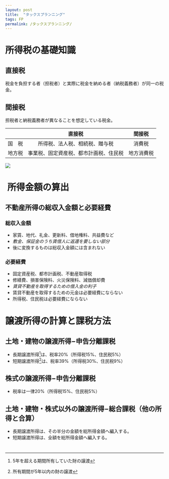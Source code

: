 ```yaml
---
layout: post
title:  "タックスプランニング"
tags: FP
permalink: /タックスプランニング/
---
```


# 所得税の基礎知識
## 直接税
税金を負担する者（担税者）と実際に税金を納める者（納税義務者）が同一の税金。
## 間接税
担税者と納税義務者が異なることを想定している税金。

||直接税|間接税|
|:--:|:--:|:--:|
|国　税|所得税、法人税、相続税、贈与税|消費税|
|地方税|事業税、固定資産税、都市計画税、住民税|地方消費税|

![]({{site.baseurl}}/assets/images/tax.png)

#  所得金額の算出
## 不動産所得の総収入金額と必要経費
### 総収入金額
- 家賃、地代、礼金、更新料、借地権料、共益費など
- *敷金、保証金のうち賃借人に返還を要しない部分*
- 後に変換するものは総収入金額には含まれない
### 必要経費
- 固定資産税、都市計画税、不動産取得税
- 修繕費、損害保険料、火災保険料、減価償却費
- *賃貸不動産を取得するための借入金の利子*
- 賃貸不動産を取得するための元金は必要経費にならない
- 所得税、住民税は必要経費にならない

# 譲渡所得の計算と課税方法
## 土地・建物の譲渡所得−申告分離課税
- 長期譲渡所得[^1]は、税率20%（所得税15%、住民税5%）
- 短期譲渡所得[^2]は、税率39%（所得税30%、住民税9%）
[^1]: 5年を超える期間所有していた財の譲渡
[^2]: 所有期間が5年以内の財の譲渡
## 株式の譲渡所得−申告分離課税
- 税率は一律20%（所得税15%、住民税5%）
## 土地・建物・株式以外の譲渡所得−総合課税（他の所得と合算）
- 長期譲渡所得は、その半分の金額を総所得金額へ編入する。
- 短期譲渡所得は、全額を総所得金額へ編入する。

# 

